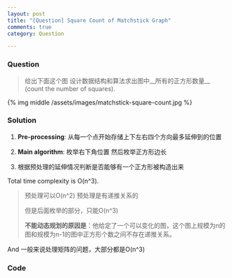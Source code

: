 ```yaml
---
layout: post
title: "[Question] Square Count of Matchstick Graph"
comments: true
category: Question

---
```


### Question 

> 给出下面这个图 设计数据结构和算法求出图中__所有的正方形数量__ (count the number of squares). 

{% img middle /assets/images/matchstick-square-count.jpg %}

### Solution

1. __Pre-processing__: 从每一个点开始存储上下左右四个方向最多延伸到的位置

1. __Main algorithm__: 枚举右下角位置 然后枚举正方形边长 

1. 根据预处理的延伸情况判断是否能够有一个正方形被构造出来 

Total time complexity is O(n^3). 

> 预处理可以O(n^2) 预处理是有递推关系的 
>
> 但是后面枚举的部分，只能O(n^3)
>
> __不能动态规划的原因是__：他给定了一个可以变化的图，这个图上规模为n的图和规模为n-1的图中正方形个数之间不存在递推关系。 

And 一般来说处理矩阵的问题，大部分都是O(n^3)

### Code

